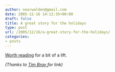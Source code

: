 ```yaml
---
author: nearwalden@gmail.com
date: 2005-12-16 14:12:35+00:00
draft: false
title: A great story for the holidays
type: post
url: /2005/12/16/a-great-story-for-the-holidays/
categories:
- posts
---
```


[Worth reading](//takingalongview.blogspot.com/2005/12/wonderful.html") for a bit of a lift.









_(Thanks to [Tim Bray ](//www.tbray.org/ongoing/When/200x/2005/12/14/Christmas-Spirit")for link)_



